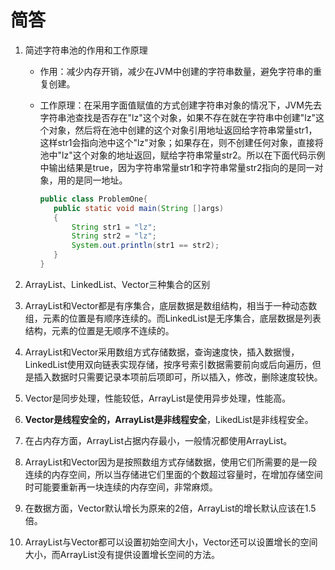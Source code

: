 # 简答

1. 简述字符串池的作⽤和⼯作原理 

   * 作用：减少内存开销，减少在JVM中创建的字符串数量，避免字符串的重复创建。

   * 工作原理：在采用字面值赋值的方式创建字符串对象的情况下，JVM先去字符串池查找是否存在"lz"这个对象，如果不存在就在字符串中创建"lz"这个对象，然后将在池中创建的这个对象引用地址返回给字符串常量str1，这样str1会指向池中这个"lz"对象；如果存在，则不创建任何对象，直接将池中"lz"这个对象的地址返回，赋给字符串常量str2。所以在下面代码示例中输出结果是true，因为字符串常量str1和字符串常量str2指向的是同一对象，用的是同一地址。

     ```java
     public class ProblemOne{
     	public static void main(String []args)
     	{
     		String str1 = "lz";
     		String str2 = "lz";
     		System.out.println(str1 == str2);
     	}
     }
     ```

2.  ArrayList、LinkedList、Vector三种集合的区别 

   1. ArrayList和Vector都是有序集合，底层数据是数组结构，相当于一种动态数组，元素的位置是有顺序连续的。而LinkedList是无序集合，底层数据是列表结构，元素的位置是无顺序不连续的。
   2. ArrayList和Vector采用数组方式存储数据，查询速度快，插入数据慢，LinkedList使用双向链表实现存储，按序号索引数据需要前向或后向遍历，但是插入数据时只需要记录本项前后项即可，所以插入，修改，删除速度较快。
   3. Vector是同步处理，性能较低，ArrayList是使用异步处理，性能高。
   4. **Vector是线程安全的，ArrayList是非线程安全**，LikedList是非线程安全。
   5. 在占内存方面，ArrayList占据内存最小，一般情况都使用ArrayList。
   6. ArrayList和Vector因为是按照数组方式存储数据，使用它们所需要的是一段连续的内存空间，所以当存储进它们里面的个数超过容量时，在增加存储空间时可能要重新再一块连续的内存空间，非常麻烦。
   7. 在数据方面，Vector默认增长为原来的2倍，ArrayList的增长默认应该在1.5倍。
   8. ArrayList与Vector都可以设置初始空间大小，Vector还可以设置增长的空间大小，而ArrayList没有提供设置增长空间的方法。